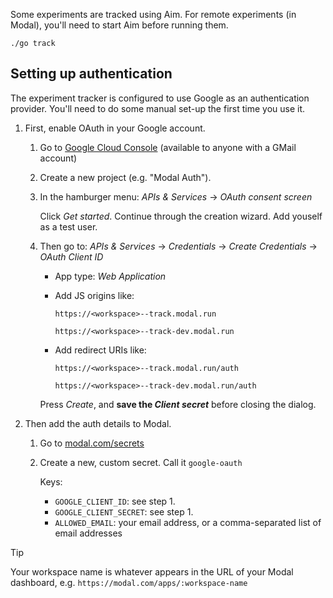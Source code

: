 Some experiments are tracked using Aim. For remote experiments (in Modal), you'll need to start Aim before running them.

```
./go track
```

## Setting up authentication

The experiment tracker is configured to use Google as an authentication provider. You'll need to do some manual set-up the first time you use it.

1. First, enable OAuth in your Google account.

   1. Go to [Google Cloud Console](https://console.cloud.google.com) (available to anyone with a GMail account)

   2. Create a new project (e.g. "Modal Auth").

   3. In the hamburger menu: _APIs & Services_ → _OAuth consent screen_

      Click _Get started_. Continue through the creation wizard. Add youself as a test user.

   4. Then go to: _APIs & Services_ → _Credentials_ → _Create Credentials_ → _OAuth Client ID_

      - App type: _Web Application_

      - Add JS origins like:

        `https://<workspace>--track.modal.run`

        `https://<workspace>--track-dev.modal.run`

      - Add redirect URIs like:

        `https://<workspace>--track.modal.run/auth`

        `https://<workspace>--track-dev.modal.run/auth`

      Press _Create_, and **save the _Client secret_** before closing the dialog.

2. Then add the auth details to Modal.

   1. Go to [modal.com/secrets](https://modal.com/secrets)

   2. Create a new, custom secret. Call it `google-oauth`

      Keys:

      - `GOOGLE_CLIENT_ID`: see step 1.
      - `GOOGLE_CLIENT_SECRET`: see step 1.
      - `ALLOWED_EMAIL`: your email address, or a comma-separated list of email addresses

> [!TIP]
> Your workspace name is whatever appears in the URL of your Modal dashboard, e.g. `https://modal.com/apps/:workspace-name`
